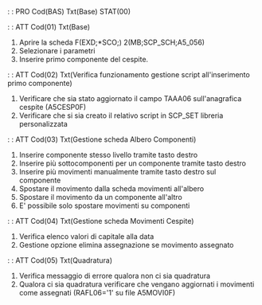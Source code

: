 :  : PRO Cod(BAS) Txt(Base) STAT(00)

 :  : ATT Cod(01) Txt(Base)
01. Aprire la scheda F(EXD;\*SCO;) 2(MB;SCP_SCH;A5_056)
02. Selezionare i parametri
03. Inserire primo componente del cespite.

 :  : ATT Cod(02) Txt(Verifica funzionamento gestione script all'inserimento primo componente)
01. Verificare che sia stato aggiornato il campo TAAA06 sull'anagrafica cespite (A5CESP0F)
02. Verificare che si sia creato il relativo script in SCP_SET libreria personalizzata

 :  : ATT Cod(03) Txt(Gestione scheda Albero Componenti)
01. Inserire componente stesso livello tramite tasto destro
02. Inserire più sottocomponenti per un componente tramite tasto destro
03. Inserire più movimenti manualmente tramite tasto destro sul componente
04. Spostare il movimento dalla scheda movimenti all'albero
05. Spostare il movimento da un componente all'altro
06. E' possibile solo spostare movimenti su componenti

 :  : ATT Cod(04) Txt(Gestione scheda Movimenti Cespite)
01. Verifica elenco valori di capitale alla data
02. Gestione opzione elimina assegnazione se movimento assegnato

 :  : ATT Cod(05) Txt(Quadratura)
01. Verifica messaggio di errore qualora non ci sia quadratura
02. Qualora ci sia quadratura verificare che vengano aggiornati i movimenti come assegnati (RAFL06='1' su file A5MOVI0F)
